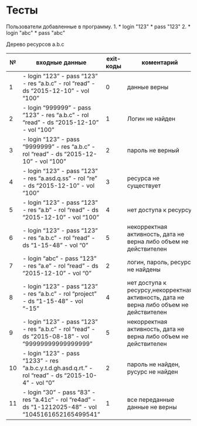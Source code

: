 # Тесты
Пользователи добавленные в программу.
 1. 
    * login "123"
    * pass "123"
 2. 
    * login "abc"
    * pass "abc"
    
Дерево ресурсов  a.b.c
    
№ | входные данные | exit-коды | коментарий
------------ |------------ | ------------- | -------------
1 | - login “123” - pass “123”  - res “a.b.c”  - rol “read”  - ds “2015-12-10”  - vol “100” | 0 | данные верны
2 | - login “999999” - pass “123”  - res “a.b.c”  - rol “read”  - ds “2015-12-10”  - vol “100” | 1 |Логин не найден
3 | - login “123” - pass “9999999”  - res “a.b.c”  - rol “read”  - ds “2015-12-10”  - vol “100” | 2 |пароль не верный
4 | - login “123” - pass “123” - res “a.asd.q.ss” - rol “re” - ds “2015-12-10” - vol “100” | 3 | ресурса не существует 
5 | - login “123” - pass “123”  - res “a.b” - rol “read” - ds “2015-12-10” - vol “100” | 4 | нет доступа к ресурсу 
6 | - login “123” - pass “123” - res “a.b.c” - rol “read” - ds “1-15-48” - vol “0” | 5 | некорректная активность, дата не верна либо объем не действителен 
7 | - login “abc” - pass “123” - res “a.e” - rol “read” - ds “2015-12-10” - vol “0” | 2 | логин, пароль, ресурс не найдены 
8 | - login “123” - pass “123” - res “a.b.c” - rol “project” - ds “1-15-48” - vol “-15” | 4 | нет доступа к ресурсу,некорректная активность, дата не верна либо объем не действителен 
9 | - login “123” - pass “123” - res “a.b.c” - rol “read” - ds “2015-08-18” - vol “99999999999999999” | 5 | некорректная активность, дата не верна либо объем не действителен 
10 | - login “123” - pass “1233” - res “a.b.c.у.t.d.gh.asd.q.rt.” - rol “read” - ds “2015-10-4” - vol “0” | 2 |пароль не найден, русурс не найден
11 | - login “30” - pass “83” - res “a.41c” - rol “re4ad” - ds “1-1212025-48” - vol “1045161652165499541” | 1 | все переданные данные не верны 
